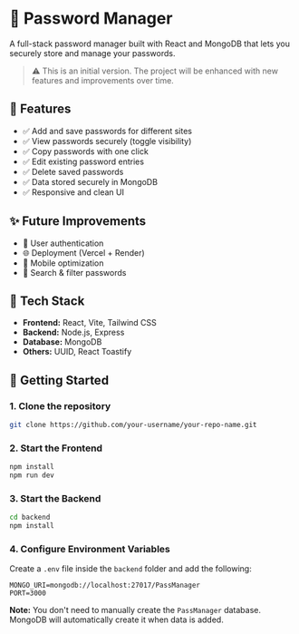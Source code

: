 # 🔐 Password Manager

A full-stack password manager built with React and MongoDB that lets you securely store and manage your passwords.

> ⚠️ This is an initial version. The project will be enhanced with new features and improvements over time.



## 📸 Features

- ✅ Add and save passwords for different sites
- ✅ View passwords securely (toggle visibility)
- ✅ Copy passwords with one click
- ✅ Edit existing password entries
- ✅ Delete saved passwords
- ✅ Data stored securely in MongoDB
- ✅ Responsive and clean UI

## ✨ Future Improvements

- 🔐 User authentication
- 🌐 Deployment (Vercel + Render)
- 📱 Mobile optimization
- 🧾 Search & filter passwords




## 🧠 Tech Stack

- **Frontend:** React, Vite, Tailwind CSS
- **Backend:** Node.js, Express
- **Database:** MongoDB
- **Others:** UUID, React Toastify



## 🚀 Getting Started

### 1. Clone the repository
```bash
git clone https://github.com/your-username/your-repo-name.git
```
### 2. Start the Frontend
```bash
npm install
npm run dev
```
### 3. Start the Backend
```bash
cd backend
npm install
```

### 4. Configure Environment Variables

Create a `.env` file inside the `backend` folder and add the following:

```env
MONGO_URI=mongodb://localhost:27017/PassManager
PORT=3000
```

**Note:**  You don't need to manually create the `PassManager` database.
MongoDB will automatically create it when data is added.





